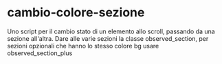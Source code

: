 # cambio-colore-sezione
Uno script per il cambio stato di un elemento allo scroll, passando da una sezione all'altra.
Dare alle varie sezioni la classe observed_section, per sezioni opzionali che hanno lo stesso colore bg usare observed_section_plus 
